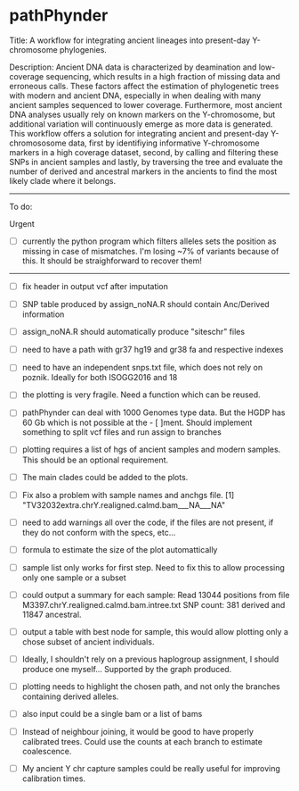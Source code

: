 # pathPhynder
Title: A workflow for integrating ancient lineages into present-day Y-chromosome phylogenies.

Description: Ancient DNA data is characterized by deamination and low-coverage sequencing, which results in a high fraction of missing data and erroneous calls. These factors affect the estimation of phylogenetic trees with modern and ancient DNA, especially in when dealing with many ancient samples sequenced to lower coverage. Furthermore, most ancient DNA analyses usually rely on known markers on the Y-chromosome, but additional variation will continuously emerge as more data is generated. This workflow offers a solution for integrating ancient and present-day Y-chromososome data, first by identifiying informative Y-chromosome markers in a high coverage dataset, second, by calling and filtering these SNPs in ancient samples and lastly, by traversing the tree and evaluate the number of derived and ancestral markers in the ancients to find the most likely clade where it belongs.


________________________________________________________________________


To do:

Urgent
 - [ ] currently the python program which filters alleles sets the position as missing in case of mismatches. I'm losing ~7% of variants because of this. It should be straighforward to recover them! 
________


 - [ ] fix header in output vcf after imputation
- [ ] SNP table produced by assign_noNA.R should contain Anc/Derived information
- [ ] assign_noNA.R should automatically produce "siteschr" files
- [ ] need to have a path with gr37 hg19 and gr38 fa and respective indexes
- [ ] need to have an independent snps.txt file, which does not rely on poznik. Ideally for both ISOGG2016 and 18
- [ ] the plotting is very fragile. Need a function which can be reused.
- [ ] pathPhynder can deal with 1000 Genomes type data. But the HGDP has 60 Gb which is not possible at the - [ ]ment. Should implement something to split vcf files and run assign to branches
- [ ] plotting requires a list of hgs of ancient samples and modern samples. This should be an optional requirement.
- [ ] The main clades could be added to the plots.
- [ ] Fix also a problem with sample names and anchgs file.
			[1] "TV32032extra.chrY.realigned.calmd.bam___NA___NA"
- [ ] need to add warnings all over the code, if the files are not present, if they do not conform with the specs, etc...
- [ ] formula to estimate the size of the plot automattically
- [ ] sample list only works for first step. Need to fix this to allow processing only one sample or a subset
- [ ] could output a summary for each sample:
 		Read 13044 positions from file M3397.chrY.realigned.calmd.bam.intree.txt
 		SNP count:  381 derived and 11847 ancestral.
- [ ] output a table with best node for sample, this would allow plotting only a chose subset of ancient individuals.
- [ ] Ideally, I shouldn't rely on a previous haplogroup assignment, I should produce one myself... Supported by the graph produced.
- [ ] plotting needs to highlight the chosen path, and not only the branches containing derived alleles.
- [ ] also input could be a single bam or a list of bams
- [ ] Instead of neighbour joining, it would be good to have properly calibrated trees. Could use the counts at each branch to estimate coalescence.
- [ ] My ancient Y chr capture samples could be really useful for improving calibration times.

